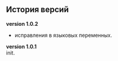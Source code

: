 <!-- cl-start -->
## История версий

**version 1.0.2**    
- исправления в языковых переменных.    

**version 1.0.1**    
init.    
<!-- cl-end -->
